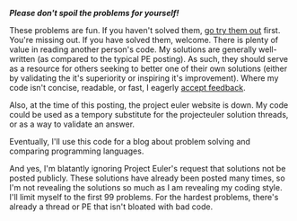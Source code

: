 ***Please don't spoil the problems for yourself!***

These problems are fun. If you haven't solved them, [go try them out](http://projecteuler.net) first. You're missing out. If you have solved them, welcome. There is plenty of value in reading another person's code. My solutions are generally well-written (as compared to the typical PE posting). As such, they should serve as a resource for others seeking to better one of their own solutions (either by validating the it's superiority or inspiring it's improvement). Where my code isn't concise, readable, or fast, I eagerly [accept feedback](mailto:stewinsalot+projecteuler@gmail.com).

Also, at the time of this posting, the project euler website is down. My code could be used as a tempory substitute for the projecteuler solution threads, or as a way to validate an answer.

Eventually, I'll use this code for a blog about problem solving and comparing programming languages.

And yes, I'm blatantly ignoring Project Euler's request that solutions not be posted publicly. These solutions have already been posted many times, so I'm not revealing the solutions so much as I am revealing my coding style. I'll limit myself to the first 99 problems. For the hardest problems, there's already a thread or PE that isn't bloated with bad code.
